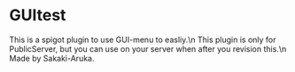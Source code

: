 # GUItest
This is a spigot plugin to use GUI-menu to easliy.\n
This plugin is only for PublicServer, but you can use on your server when after you revision this.\n
Made by Sakaki-Aruka.

